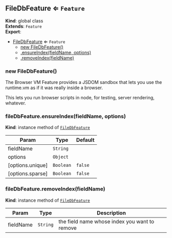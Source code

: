 <a name="FileDbFeature"></a>

## FileDbFeature ⇐ <code>Feature</code>
**Kind**: global class  
**Extends**: <code>Feature</code>  
**Export**:   

* [FileDbFeature](#FileDbFeature) ⇐ <code>Feature</code>
    * [new FileDbFeature()](#new_FileDbFeature_new)
    * [.ensureIndex(fieldName, options)](#FileDbFeature+ensureIndex)
    * [.removeIndex(fieldName)](#FileDbFeature+removeIndex)

<a name="new_FileDbFeature_new"></a>

### new FileDbFeature()
The Browser VM Feature provides a JSDOM sandbox that lets you use the runtime.vm as if it was really inside a browser.

This lets you run browser scripts in node, for testing, server rendering, whatever.

<a name="FileDbFeature+ensureIndex"></a>

### fileDbFeature.ensureIndex(fieldName, options)
**Kind**: instance method of [<code>FileDbFeature</code>](#FileDbFeature)  

| Param | Type | Default |
| --- | --- | --- |
| fieldName | <code>String</code> |  | 
| options | <code>Object</code> |  | 
| [options.unique] | <code>Boolean</code> | <code>false</code> | 
| [options.sparse] | <code>Boolean</code> | <code>false</code> | 

<a name="FileDbFeature+removeIndex"></a>

### fileDbFeature.removeIndex(fieldName)
**Kind**: instance method of [<code>FileDbFeature</code>](#FileDbFeature)  

| Param | Type | Description |
| --- | --- | --- |
| fieldName | <code>String</code> | the field name whose index you want to remove |